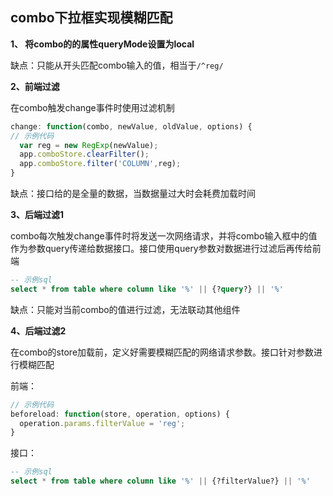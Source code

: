 ## combo下拉框实现模糊匹配

**1、 将combo的的属性queryMode设置为local**

缺点：只能从开头匹配combo输入的值，相当于`/^reg/`



**2、前端过滤**

在combo触发change事件时使用过滤机制

```js
change: function(combo, newValue, oldValue, options) {
// 示例代码
  var reg = new RegExp(newValue);
  app.comboStore.clearFilter();
  app.comboStore.filter('COLUMN',reg);
}
```

缺点：接口给的是全量的数据，当数据量过大时会耗费加载时间



**3、后端过滤1**

combo每次触发change事件时将发送一次网络请求，并将combo输入框中的值作为参数query传递给数据接口。接口使用query参数对数据进行过滤后再传给前端

```sql
-- 示例sql
select * from table where column like '%' || {?query?} || '%'
```

缺点：只能对当前combo的值进行过滤，无法联动其他组件



**4、后端过滤2**

在combo的store加载前，定义好需要模糊匹配的网络请求参数。接口针对参数进行模糊匹配

前端：
```js
// 示例代码
beforeload: function(store, operation, options) {
  operation.params.filterValue = 'reg';
}
```

接口：
```sql
-- 示例sql
select * from table where column like '%' || {?filterValue?} || '%'
```
